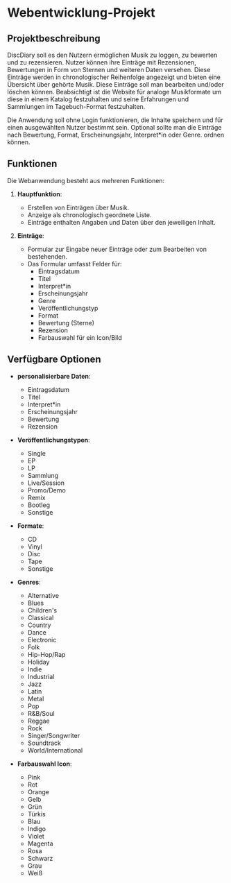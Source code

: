 # Webentwicklung-Projekt

## Projektbeschreibung

DiscDiary soll es den Nutzern ermöglichen Musik zu loggen, zu bewerten und zu rezensieren. Nutzer können ihre Einträge mit Rezensionen, Bewertungen in Form von Sternen und weiteren Daten versehen. Diese Einträge werden in chronologischer Reihenfolge angezeigt und bieten eine Übersicht über gehörte Musik. Diese Einträge soll man bearbeiten und/oder löschen können. Beabsichtigt ist die Website für analoge Musikformate um diese in einem Katalog festzuhalten und seine Erfahrungen und Sammlungen im Tagebuch-Format festzuhalten. 

Die Anwendung soll ohne Login funktionieren, die Inhalte speichern und für einen ausgewählten Nutzer bestimmt sein.
Optional sollte man die Einträge nach Bewertung, Format, Erscheinungsjahr, Interpret*in oder Genre. ordnen können.

## Funktionen

Die Webanwendung besteht aus mehreren Funktionen:

1. **Hauptfunktion**:
   - Erstellen von Einträgen über Musik.
   - Anzeige als chronologisch geordnete Liste.
   - Einträge enthalten Angaben und Daten über den jeweiligen Inhalt.

3. **Einträge**:
   - Formular zur Eingabe neuer Einträge oder zum Bearbeiten von bestehenden.
   - Das Formular umfasst Felder für:
     - Eintragsdatum
     - Titel
     - Interpret*in
     - Erscheinungsjahr
     - Genre
     - Veröffentlichungstyp
     - Format
     - Bewertung (Sterne)
     - Rezension
     - Farbauswahl für ein Icon/Bild

## Verfügbare Optionen
- **personalisierbare Daten**:
  - Eintragsdatum
  - Titel
  - Interpret*in
  - Erscheinungsjahr
  - Bewertung
  - Rezension
    
- **Veröffentlichungstypen**:
  - Single
  - EP
  - LP
  - Sammlung
  - Live/Session
  - Promo/Demo
  - Remix
  - Bootleg
  - Sonstige

- **Formate**:
  - CD
  - Vinyl
  - Disc
  - Tape
  - Sonstige

- **Genres**:
  - Alternative
  - Blues
  - Children's
  - Classical
  - Country
  - Dance
  - Electronic
  - Folk
  - Hip-Hop/Rap
  - Holiday
  - Indie
  - Industrial
  - Jazz
  - Latin
  - Metal
  - Pop
  - R&B/Soul
  - Reggae
  - Rock
  - Singer/Songwriter
  - Soundtrack
  - World/International
 
- **Farbauswahl Icon**:
  - Pink
  - Rot
  - Orange
  - Gelb
  - Grün
  - Türkis
  - Blau
  - Indigo
  - Violet
  - Magenta
  - Rosa
  - Schwarz
  - Grau
  - Weiß
    
